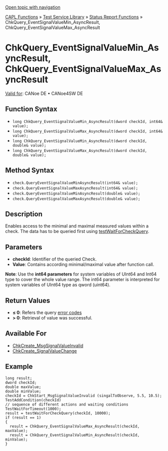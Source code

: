 [Open topic with navigation](../../../../../CANoeDEFamily.htm#Topics/CAPLFunctions/Test/Functions/CAPLfunctionChkQueryEventSignalValueMinMaxAsyncResult.md)

[CAPL Functions](../../CAPLfunctions.md) » [Test Service Library](../CAPLfunctionsTSLOverview.md) » [Status Report Functions](../CAPLfunctionsTSLStatusReportFunctions.md) » ChkQuery_EventSignalValueMin_AsyncResult, ChkQuery_EventSignalValueMax_AsyncResult

# ChkQuery_EventSignalValueMin_AsyncResult, ChkQuery_EventSignalValueMax_AsyncResult

[Valid for](../../../Shared/FeatureAvailability.md):  CANoe DE • CANoe4SW DE

## Function Syntax

- `long ChkQuery_EventSignalValueMin_AsyncResult(dword checkId, int64& value);`
- `long ChkQuery_EventSignalValueMax_AsyncResult(dword checkId, int64& value);`
- `long ChkQuery_EventSignalValueMin_AsyncResult(dword checkId, double& value);`
- `long ChkQuery_EventSignalValueMax_AsyncResult(dword checkId, double& value);`

## Method Syntax

- `check.QueryEventSignalValueMinAsyncResult(int64& value);`
- `check.QueryEventSignalValueMaxAsyncResult(int64& value);`
- `check.QueryEventSignalValueMinAsyncResult(double& value);`
- `check.QueryEventSignalValueMaxAsyncResult(double& value);`

## Description

Enables access to the minimal and maximal measured values within a check. The data has to be queried first using [testWaitForCheckQuery](CAPLfunctionTestWaitForCheckQuery.md).

## Parameters

- **checkId**: Identifier of the queried Check.
- **Value**: Contains according minimal/maximal value after function call.

**Note**: Use the **int64 parameters** for system variables of UInt64 and Int64 type to cover the whole value range. The int64 parameter is interpreted for system variables of UInt64 type as qword (uint64).

## Return Values

- **≤ 0**: Refers the query [error codes](../CAPLfunctionsTSLErrorCodes.md)
- **> 0**: Retrieval of value was successful.

## Available For

- [ChkCreate_MsgSignalValueInvalid](CAPLfunctionChkCreateMsgSignalValueInvalid.md)
- [ChkCreate_SignalValueChange](CAPLfunctionChkCreateSignalValueChange.md)

## Example

```plaintext
long result;
dword checkId;
double maxValue;
double minValue;
checkId = ChkStart_MsgSignalValueInvalid (singalToObserve, 5.5, 10.5); TestAddCondition(checkId)
// sequence of different actions and waiting conditions
TestWaitForTimeout(1000);
result = testWaitForCheckQuery(checkId, 10000);
if (result == 1)
{
  result = ChkQuery_EventSignalValueMax_AsyncResult(checkId, maxValue);
  result = ChkQuery_EventSignalValueMin_AsyncResult(checkId, minValue);
}
```
